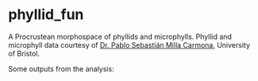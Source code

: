 # phyllid_fun
A Procrustean morphospace of phyllids and microphylls. Phyllid and microphyll data courtesy of [Dr. Pablo Sebastián Milla Carmona](https://research-information.bris.ac.uk/en/persons/pablo-sebastian-s-milla-carmona), University of Bristol.

Some outputs from the analysis:
